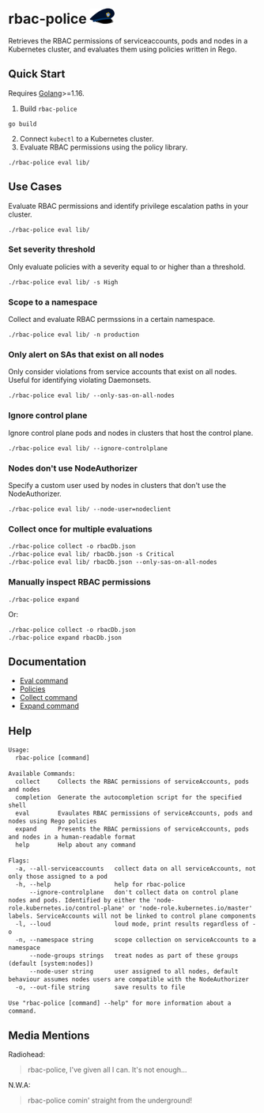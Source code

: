 # rbac-police <img src="./docs/logo.png" width="50">
Retrieves the RBAC permissions of serviceaccounts, pods and nodes in a Kubernetes cluster, and evaluates them using policies written in Rego.

## Quick Start
Requires [Golang](https://go.dev/doc/install)>=1.16.

1. Build `rbac-police`
```shell
go build
```
2. Connect `kubectl` to a Kubernetes cluster.
3. Evaluate RBAC permissions using the policy library.
```shell
./rbac-police eval lib/
```

## Use Cases
Evaluate RBAC permissions and identify privilege escalation paths in your cluster.
```
./rbac-police eval lib/
```
### Set severity threshold
Only evaluate policies with a severity equal to or higher than a threshold.
```
./rbac-police eval lib/ -s High
```
### Scope to a namespace
Collect and evaluate RBAC permssions in a certain namespace.
```
./rbac-police eval lib/ -n production
```
### Only alert on SAs that exist on all nodes
Only consider violations from service accounts that exist on all nodes. Useful for identifying violating Daemonsets.
```
./rbac-police eval lib/ --only-sas-on-all-nodes
```
###  Ignore control plane
Ignore control plane pods and nodes in clusters that host the control plane.
```
./rbac-police eval lib/ --ignore-controlplane
```
### Nodes don't use NodeAuthorizer
Specify a custom user used by nodes in clusters that don't use the NodeAuthorizer.
```
./rbac-police eval lib/ --node-user=nodeclient
```
### Collect once for multiple evaluations
```
./rbac-police collect -o rbacDb.json
./rbac-police eval lib/ rbacDb.json -s Critical
./rbac-police eval lib/ rbacDb.json --only-sas-on-all-nodes
```
### Manually inspect RBAC permissions
```
./rbac-police expand
```
Or:
```
./rbac-police collect -o rbacDb.json
./rbac-police expand rbacDb.json
```

## Documentation
 - [Eval command](docs/eval.md)
 - [Policies](docs/policies.md)
 - [Collect command](docs/collect.md)
 - [Expand command](docs/expand.md)

## Help
```
Usage:
  rbac-police [command]

Available Commands:
  collect     Collects the RBAC permissions of serviceAccounts, pods and nodes
  completion  Generate the autocompletion script for the specified shell
  eval        Evaulates RBAC permissions of serviceAccounts, pods and nodes using Rego policies
  expand      Presents the RBAC permissions of serviceAccounts, pods and nodes in a human-readable format
  help        Help about any command

Flags:
  -a, --all-serviceaccounts   collect data on all serviceAccounts, not only those assigned to a pod
  -h, --help                  help for rbac-police
      --ignore-controlplane   don't collect data on control plane nodes and pods. Identified by either the 'node-role.kubernetes.io/control-plane' or 'node-role.kubernetes.io/master' labels. ServiceAccounts will not be linked to control plane components
  -l, --loud                  loud mode, print results regardless of -o
  -n, --namespace string      scope collection on serviceAccounts to a namespace
      --node-groups strings   treat nodes as part of these groups (default [system:nodes])
      --node-user string      user assigned to all nodes, default behaviour assumes nodes users are compatible with the NodeAuthorizer
  -o, --out-file string       save results to file

Use "rbac-police [command] --help" for more information about a command.
```

## Media Mentions
Radiohead:
> rbac-police, I've given all I can. It's not enough...

N.W.A:
> rbac-police comin' straight from the underground!
